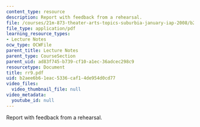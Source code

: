 ```yaml
---
content_type: resource
description: Report with feedback from a rehearsal.
file: /courses/21m-873-theater-arts-topics-suburbia-january-iap-2008/b2aee6b61eac5336caf14de954d0cd77_rr9.pdf
file_type: application/pdf
learning_resource_types:
- Lecture Notes
ocw_type: OCWFile
parent_title: Lecture Notes
parent_type: CourseSection
parent_uid: ad83f745-b739-cf10-a1ec-36adcec298c9
resourcetype: Document
title: rr9.pdf
uid: b2aee6b6-1eac-5336-caf1-4de954d0cd77
video_files:
  video_thumbnail_file: null
video_metadata:
  youtube_id: null
---
```

Report with feedback from a rehearsal.

